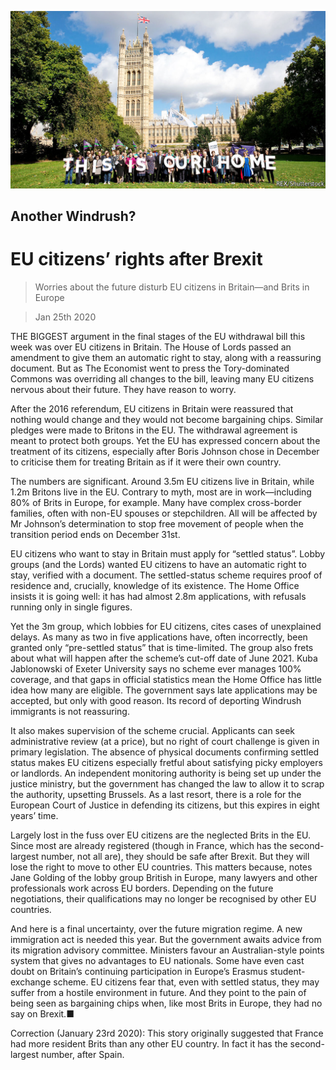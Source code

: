 ![](./images/20200125_BRP002_0.jpg)

## Another Windrush?

# EU citizens’ rights after Brexit

> Worries about the future disturb EU citizens in Britain—and Brits in Europe

> Jan 25th 2020

THE BIGGEST argument in the final stages of the EU withdrawal bill this week was over EU citizens in Britain. The House of Lords passed an amendment to give them an automatic right to stay, along with a reassuring document. But as The Economist went to press the Tory-dominated Commons was overriding all changes to the bill, leaving many EU citizens nervous about their future. They have reason to worry.

After the 2016 referendum, EU citizens in Britain were reassured that nothing would change and they would not become bargaining chips. Similar pledges were made to Britons in the EU. The withdrawal agreement is meant to protect both groups. Yet the EU has expressed concern about the treatment of its citizens, especially after Boris Johnson chose in December to criticise them for treating Britain as if it were their own country.

The numbers are significant. Around 3.5m EU citizens live in Britain, while 1.2m Britons live in the EU. Contrary to myth, most are in work—including 80% of Brits in Europe, for example. Many have complex cross-border families, often with non-EU spouses or stepchildren. All will be affected by Mr Johnson’s determination to stop free movement of people when the transition period ends on December 31st.

EU citizens who want to stay in Britain must apply for “settled status”. Lobby groups (and the Lords) wanted EU citizens to have an automatic right to stay, verified with a document. The settled-status scheme requires proof of residence and, crucially, knowledge of its existence. The Home Office insists it is going well: it has had almost 2.8m applications, with refusals running only in single figures.

Yet the 3m group, which lobbies for EU citizens, cites cases of unexplained delays. As many as two in five applications have, often incorrectly, been granted only “pre-settled status” that is time-limited. The group also frets about what will happen after the scheme’s cut-off date of June 2021. Kuba Jablonowski of Exeter University says no scheme ever manages 100% coverage, and that gaps in official statistics mean the Home Office has little idea how many are eligible. The government says late applications may be accepted, but only with good reason. Its record of deporting Windrush immigrants is not reassuring.

It also makes supervision of the scheme crucial. Applicants can seek administrative review (at a price), but no right of court challenge is given in primary legislation. The absence of physical documents confirming settled status makes EU citizens especially fretful about satisfying picky employers or landlords. An independent monitoring authority is being set up under the justice ministry, but the government has changed the law to allow it to scrap the authority, upsetting Brussels. As a last resort, there is a role for the European Court of Justice in defending its citizens, but this expires in eight years’ time.

Largely lost in the fuss over EU citizens are the neglected Brits in the EU. Since most are already registered (though in France, which has the second-largest number, not all are), they should be safe after Brexit. But they will lose the right to move to other EU countries. This matters because, notes Jane Golding of the lobby group British in Europe, many lawyers and other professionals work across EU borders. Depending on the future negotiations, their qualifications may no longer be recognised by other EU countries.

And here is a final uncertainty, over the future migration regime. A new immigration act is needed this year. But the government awaits advice from its migration advisory committee. Ministers favour an Australian-style points system that gives no advantages to EU nationals. Some have even cast doubt on Britain’s continuing participation in Europe’s Erasmus student-exchange scheme. EU citizens fear that, even with settled status, they may suffer from a hostile environment in future. And they point to the pain of being seen as bargaining chips when, like most Brits in Europe, they had no say on Brexit.■

Correction (January 23rd 2020): This story originally suggested that France had more resident Brits than any other EU country. In fact it has the second-largest number, after Spain.